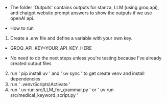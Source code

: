 * The folder 'Outputs' contains outputs for stanza, LLM (using groq api), and chatgpt website prompt answers to show the outputs if we use openAI api.

* How to run

1. Create a .env file and define a variable with your own key.
-   GROQ_API_KEY=YOUR_API_KEY_HERE
* No need to do the next steps unless you're testing because I've already created output files
2. run ' pip install uv ' and ' uv sync ' to get create venv and install dependencies
3. run ' .venv\Scripts\Activate '
4. run ' uv run src/LLM_for_grammar.py ' or ' uv run src/medical_keyword_script.py '

